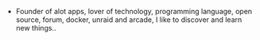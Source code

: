 - Founder of alot apps, lover of technology, programming language, open source, forum, docker, unraid and arcade, I like to discover and learn new things..
  <br>










































































































































































































